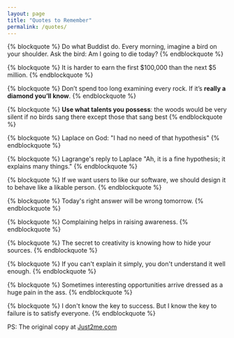 ```yaml
---
layout: page
title: "Quotes to Remember"
permalink: /quotes/
---
```


{% blockquote %}
Do what Buddist do. Every morning, imagine a bird on your shoulder. Ask the bird: Am I going to die today?
{% endblockquote %}

{% blockquote %}
It is harder to earn the first $100,000 than the next $5 million.
{% endblockquote %}

{% blockquote %}
Don’t spend too long examining every rock. If it’s **really a diamond you’ll know**.
{% endblockquote %}
  
{% blockquote %}
**Use what talents you possess**: the woods would be very silent if no birds sang there except those that sang best
{% endblockquote %}

{% blockquote %}
Laplace on God: "I had no need of that hypothesis"
{% endblockquote %}

{% blockquote %}
Lagrange's reply to Laplace "Ah, it is a fine hypothesis; it explains many things."
{% endblockquote %}

{% blockquote %}
If we want users to like our software, we should design it to behave like a likable person.
{% endblockquote %}

{% blockquote %}
Today's right answer will be wrong tomorrow.
{% endblockquote %}

{% blockquote %}
Complaining helps in raising awareness.
{% endblockquote %}

{% blockquote %}
The secret to creativity is knowing how to hide your sources.
{% endblockquote %}

{% blockquote %}
If you can't explain it simply, you don't understand it well enough.
{% endblockquote %}

{% blockquote %}
Sometimes interesting opportunities arrive dressed as a huge pain in the ass.
{% endblockquote %}

{% blockquote %}
I don't know the key to success. But I know the key to failure is to satisfy everyone.
{% endblockquote %}

PS: The original copy at [Just2me.com](http://www.just2me.com/p/quotes.html)


